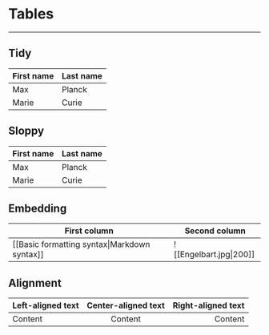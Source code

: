 # Tables

---

## Tidy

| First name | Last name |
| ---------- | --------- |
| Max        | Planck    |
| Marie      | Curie     |

## Sloppy

First name | Last name
-- | --
Max | Planck
Marie | Curie

## Embedding

First column | Second column
-- | --
[[Basic formatting syntax\|Markdown syntax]] | ![[Engelbart.jpg\|200]]

## Alignment

Left-aligned text | Center-aligned text | Right-aligned text
:-- | :--: | --:
Content | Content | Content